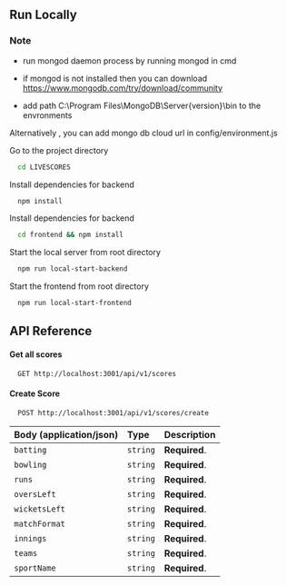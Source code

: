 
## Run Locally

### Note 
- run mongod daemon process by running mongod in cmd
- if mongod is not installed then you can download https://www.mongodb.com/try/download/community

- add path C:\Program Files\MongoDB\Server\{version}\bin to the envronments

Alternatively , you can add mongo db cloud url in config/environment.js 

Go to the project directory

```bash
  cd LIVESCORES
```

Install dependencies for backend

```bash
  npm install
```

Install dependencies for backend

```bash
  cd frontend && npm install
```

Start the local server from root directory

```bash
  npm run local-start-backend
```

Start the frontend from root directory

```bash
  npm run local-start-frontend
```

## API Reference

#### Get all scores

```http
  GET http://localhost:3001/api/v1/scores
```


#### Create Score

```http
  POST http://localhost:3001/api/v1/scores/create
```

| Body (application/json) | Type     | Description   |
| :---------------------- | :------- | :------------ |
| `batting`                  | `string` | **Required**. |
| `bowling`                 | `string` | **Required**. |
| `runs`              | `string` | **Required**. |
| `oversLeft`                  | `string` | **Required**. |
| `wicketsLeft`                 | `string` | **Required**. |
| `matchFormat`              | `string` | **Required**. |
| `innings`              | `string` | **Required**. |
| `teams`                  | `string` | **Required**. |
| `sportName`                 | `string` | **Required**. |



